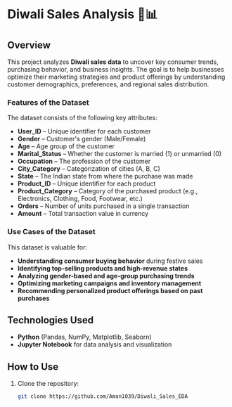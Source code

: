 # Diwali Sales Analysis 🎇📊

## Overview  
This project analyzes **Diwali sales data** to uncover key consumer trends, purchasing behavior, and business insights. The goal is to help businesses optimize their marketing strategies and product offerings by understanding customer demographics, preferences, and regional sales distribution.  

### **Features of the Dataset**  
The dataset consists of the following key attributes:  

- **User_ID** – Unique identifier for each customer  
- **Gender** – Customer's gender (Male/Female)  
- **Age** – Age group of the customer  
- **Marital_Status** – Whether the customer is married (1) or unmarried (0)  
- **Occupation** – The profession of the customer  
- **City_Category** – Categorization of cities (A, B, C)  
- **State** – The Indian state from where the purchase was made  
- **Product_ID** – Unique identifier for each product  
- **Product_Category** – Category of the purchased product (e.g., Electronics, Clothing, Food, Footwear, etc.)  
- **Orders** – Number of units purchased in a single transaction  
- **Amount** – Total transaction value in currency  

### **Use Cases of the Dataset**  
This dataset is valuable for:  
- **Understanding consumer buying behavior** during festive sales  
- **Identifying top-selling products and high-revenue states**  
- **Analyzing gender-based and age-group purchasing trends**  
- **Optimizing marketing campaigns and inventory management**  
- **Recommending personalized product offerings based on past purchases**  

## Technologies Used  
- **Python** (Pandas, NumPy, Matplotlib, Seaborn)  
- **Jupyter Notebook** for data analysis and visualization  

## How to Use  
1. Clone the repository:  
   ```bash
   git clone https://github.com/Aman1039/Diwali_Sales_EDA

